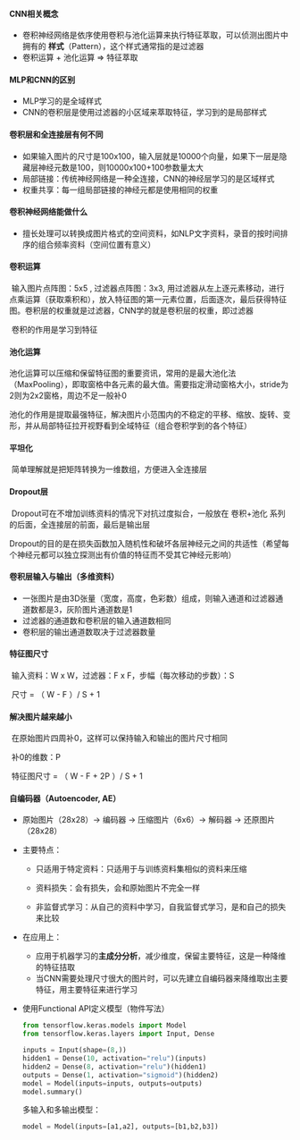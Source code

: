 #### CNN相关概念

* 卷积神经网络是依序使用卷积与池化运算来执行特征萃取，可以侦测出图片中拥有的 **样式**（Pattern），这个样式通常指的是过滤器
* 卷积运算 + 池化运算 => 特征萃取

#### MLP和CNN的区别

* MLP学习的是全域样式
* CNN的卷积层是使用过滤器的小区域来萃取特征，学习到的是局部样式

#### 卷积层和全连接层有何不同

* 如果输入图片的尺寸是100x100，输入层就是10000个向量，如果下一层是隐藏层神经元数是100，则10000x100+100参数量太大
* 局部链接：传统神经网络是一种全连接，CNN的神经层学习的是区域样式
* 权重共享：每一组局部链接的神经元都是使用相同的权重

#### 卷积神经网络能做什么

* 擅长处理可以转换成图片格式的空间资料，如NLP文字资料，录音的按时间排序的组合频率资料（空间位置有意义）



#### 卷积运算

​        输入图片点阵图：5x5 ,  过滤器点阵图：3x3,   用过滤器从左上逐元素移动，进行点乘运算（获取乘积和），放入特征图的第一元素位置，后面逐次，最后获得特征图。卷积层的权重就是过滤器，CNN学的就是卷积层的权重，即过滤器

​        卷积的作用是学习到特征

#### 池化运算

​        池化运算可以压缩和保留特征图的重要资讯，常用的是最大池化法（MaxPooling），即取窗格中各元素的最大值。需要指定滑动窗格大小，stride为2则为2x2窗格，周边不足一般补0

​        池化的作用是提取最强特征，解决图片小范围内的不稳定的平移、缩放、旋转、变形，并从局部特征拉开视野看到全域特征（组合卷积学到的各个特征）

#### 平坦化

​        简单理解就是把矩阵转换为一维数组，方便进入全连接层

#### Dropout层

​        Dropout可在不增加训练资料的情况下对抗过度拟合，一般放在 卷积+池化 系列的后面，全连接层的前面，最后是输出层

​        Dropout的目的是在损失函数加入随机性和破坏各层神经元之间的共适性（希望每个神经元都可以独立探测出有价值的特征而不受其它神经元影响）



#### 卷积层输入与输出（多维资料）

* 一张图片是由3D张量（宽度，高度，色彩数）组成，则输入通道和过滤器通道数都是3，灰阶图片通道数是1
* 过滤器的通道数和卷积层的输入通道数相同
* 卷积层的输出通道数取决于过滤器数量

#### 特征图尺寸

​    输入资料：W x W，过滤器：F x F，步幅（每次移动的步数）：S    

​    尺寸 = （ W - F ）/ S + 1

#### 解决图片越来越小

​    在原始图片四周补0，这样可以保持输入和输出的图片尺寸相同

​    补0的维数：P

​    特征图尺寸 = （ W - F + 2P ）/ S + 1



#### 自编码器（Autoencoder, AE）

* 原始图片（28x28）→  编码器  →  压缩图片（6x6）→  解码器  →  还原图片（28x28）

* 主要特点：

  * 只适用于特定资料：只适用于与训练资料集相似的资料来压缩

  * 资料损失：会有损失，会和原始图片不完全一样

  * 非监督式学习：从自己的资料中学习，自我监督式学习，是和自己的损失来比较 

* 在应用上：

  * 应用于机器学习的**主成分分析**，减少维度，保留主要特征，这是一种降维的特征拮取
  * 当CNN需要处理尺寸很大的图片时，可以先建立自编码器来降维取出主要特征，用主要特征来进行学习

* 使用Functional API定义模型（物件写法）

  ```python
  from tensorflow.keras.models import Model
  from tensorflow.keras.layers import Input, Dense
  
  inputs = Input(shape=(8,))
  hidden1 = Dense(10, activation="relu")(inputs)
  hidden2 = Dense(8, activation="relu")(hidden1)
  outputs = Dense(1, activation="sigmoid")(hidden2)
  model = Model(inputs=inputs, outputs=outputs)
  model.summary() 
  ```

  多输入和多输出模型：

  ```python
  model = Model(inputs=[a1,a2], outputs=[b1,b2,b3])
  ```

  



